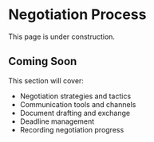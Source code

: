 # Negotiation Process

This page is under construction.

## Coming Soon

This section will cover:
- Negotiation strategies and tactics
- Communication tools and channels
- Document drafting and exchange
- Deadline management
- Recording negotiation progress
